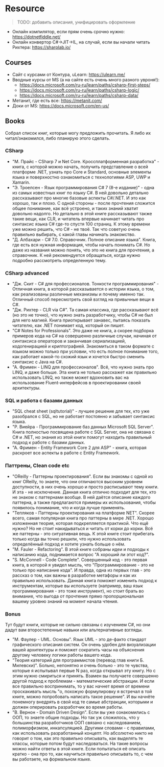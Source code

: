 # Resource
> TODO: добавить описания, унифицировать оформление

- Онлайн компилятор, если прям очень срочно нужно: https://dotnetfiddle.net/
- Онлайн конвертор C#->JIT->IL, на случай, если вы начали читать Рихтера: https://sharplab.io/

## Courses

- Сайт с курсами от Контура, uLearn: https://ulearn.me/
- Вводные курсы от MS (а на сайте есть очень много разного увроня!):
  - https://docs.microsoft.com/ru-ru/learn/paths/csharp-first-steps/
  - https://docs.microsoft.com/ru-ru/learn/paths/csharp-logic/
  - https://docs.microsoft.com/ru-ru/learn/paths/csharp-data/
- Метанит, где есть все: https://metanit.com/
- Доки от MS: https://docs.microsoft.com/en-us/

## Books

Собрал список книг, которые могу предложить прочитать. Я либо их читал/знакомился, либо планирую этого сделать.

### CSharp

- "М. Прайс - CSharp 7 и Net Core. Кроссплатформенная разработка" - книга, с которой можно начать, получить представление о всей платформе .NET, узнать про Core и Standard, основные элементы языка и поверхностно ознакомиться с технологиями ASP, UWP и Xamarin.
- "Э. Троелсен - Язык программирования C# 7 (8-е издание)" - одна из самых известных книг по языку C#. В ней довольно детально рассказывают про многие базовые аспекты C#/.NET. И это как хорошо, так и плохо. С одной стороны - после прочтения сложится общее понимание, как всё устроено, и таких знаний хватит довольно надолго. Но детально в этой книге рассказывают также такие вещи, как CLR, и читатель впервые начинает читать про синтаксис языка C# где-то спустя 100 страниц. К этому времени уже можно решить, что C# - не твоё. Так что советую очень правильно выбирать, с какой главы начинать знакомство.
- "Д. Албахари - C# 7.0. Справочник. Полное описание языка". Книга, где есть вся нужная информация, чтобы начать понимать C#. Но даже из названия можно понять, что это не книга для прочтения, а справочник. К ней рекомендуется обращаться, когда нужно подробно рассмотреть определенную тему.

### CSharp advanced

- "Дж. Скит - C# для профессионалов. Тонкости программирования" - Отличная книга, в которой рассказывается о истории языка, о том, как реализованы различные механизмы и почему именно так. Отличный способ пересмотреть свой взгляд на привычные вещи в C#.
- "Дж. Рихтер - CLR via C#". Та самая классика, где рассказывают всё (но это не точно), что нужно знать разработчику, чтобы C# не был для него магией. Книга приоткрывает занавес, пытаясь показать читателю, как .NET понимает код, который он пишет. 
- "C# Notes for Professionals". Это даже не книга, а скорее подборка примеров кода на C# на совершенно различные случаи, начиная от синтаксиса операторов и заканчивая сериализацией, кодогенирацией и криптографией. Знакомиться в таком формате с языком можно только при условии, что есть полное понимание того, как работает какой-то схожий язык и хочется быстро сменить синтаксис с Java на C#.
- "А. Фримен - LINQ для профессионалов". Всё, что нужно знать про LINQ, и даже больше. Эта книга не только расскажет как правильно использовать LINQ, но также может вдохновить вас на использование Fluent-интерфейсов в проектировании своей архитектуры.

### SQL и работа с базами данных

- "SQL cheat sheet (sqltutorial)" - лучшее решение для тех, кто уже разобрался с SQL, но не работает постоянно и забывает синтаксис языка.
- "Р. Виейра - Программирование баз данных Microsoft SQL Server". Книга полностью посвящена работе с SQL Server, она не связана с C# и .NET, но знания из этой книги помогут находить правильный подход к работе с базами данных.
- "А. Фримен - Entity Framework Core 2 для ASP" - книга, которая раскроет все аспекты в работе с Entity Framework.

### Паттрены, Clean code etc

- "OReilly - Паттерны проектирования". Если вы знакомы с одной из книг OReilly, то знаете, что они отличаются высоким уровнем доступности, в них очень хорошо и просто расписывают тему книги. И эта - не исключение. Данная книга отлично подходит для тех, кто не знаком с паттернами вообще. В ней даётся описание каждого паттерна, а также предлагаются примеры их использования, чтобы появилось понимание, что и когда лучше применять.
- "Тепляков - Паттерны проектирования на платформе NET". Скорее всего, самая популярная книга про паттерны в мире .NET. Хорошо изложенная теория, которая подкрепляется практикой. Что ещё нужно? Но не стоит накидываться и читать от корки до корки. Всё же паттерны - это ситуативная вещь. К этой книге стоит прибегать только когда вы точно решили, что нужно использовать определённый подход и хотите узнать больше о нём.
- "M. Fauler - Refactoring". В этой книге собраны идеи и подходы к написанию кода, поднимается вопрос "А хороший ли этот код?".
- "S. McConnell - Code Complete". Совершенный код - это первая книга, в которой я увидел мысль, что "Программирование - это не только про написание кода". И правда, одна из первых глав - это рассказ о том, как важны в разработке метафоры и как их правильно использовать. Данная книга поможет изменить подход к инструментам, которые вы используете (например, ваш язык программирования - это тоже инструмент), но стоит брать во внимание, что выгода от прочтения прямо пропорциональная вашему уровню знаний на момент начала чтения.

### Bonus

Тут будут книги, которые не сильно связаны с изучением C#, но они дадут вам второстепенные навыки или альтернативные взгляды.

- "М. Фаулер - UML. Основы". Язык UML - это де-факто стандарт графического описания систем. Он очень удобен для визуализации вашей архитектуры и поможет сократить часы на объяснения другому человеку логики работы вашего кода.
- "Теория категорий для программистов (перевод глав книги Б. Милевски)". Больно, непонятно и очень больно - это те чувства, которые я испытывал первые N раз, когда открывал эту книгу. Но с этим нужно смириться и принять. Взамен вы получаете совершенно другой подход к проблемам - математические абстракции. И если все правильно воспринимать, то у вас начнет время от времени проскакивать мысль "о, похожую формулировку я встречал в той книге, можно попробовать написать такое решение". И вы начнёте понемногу внедрять в свой код те самые абстракции, которыми и должен оперировать разработчик во время работы. 
- "В. Вернон - Domain Driven Design". Если вы уже ознакомились с ООП, то знаете общие подходы. Но так уж сложилось, что у большинства разработчиков ООП связано с наследованием, полиморфизмом, инкапсуляцией. Другими словами - с правилами, как использовать разработанный концепт. Но абсолютно никто не говорит о том, как это правильно описывать, как выделять те классы, которые потом будут наследоваться. На такие вопросы можно найти ответы в этой книге. Если попытаться её описать кратко - она про то, как научиться правильно описывать то, с чем вы работаете, на формальном языке.

<!-- То, что я не включил:
- Dependency Injection. Книжка хай-левела. Она не сколько о шарпах, больше о проектировании и подобном. Я ее сам еще не читал, но на нее очень хорошие рецензии. Читать уже после Рихтера, разве что.
- A. Davies - Async in CSharp 5.0 - В этой книге описывают важные аспекты новой фичи (асинхронности) в шарпе. Читать есть смысл когда уже будут знания общие и нужно будет именно с асинхронностью познакомится.
- The Task-based Asynchronous Pattern - полное погружение в асинхронщину.
- under-the-hood-of-net-memory-management - все про память в C#.
- Боуэн, Крейн, Резник - Основы Windows Communication Foundation для .NET Framework 3.5
- Мак-Дональд Мэтью - Windows Presentation Foundation в .NET 4
- Петцольд Ч. - Windows Presentation Foundation (WPF)
- ASP.NET Core MVC 2, Фримен
- NET-Microservices-Architecture-for-Containerized-NET-Applications-(Microsoft-eBook)
- Architecting Modern Web Applications with ASP.NET Core and Azure
- Скот Чакон - Pro Git
- Фаулер - Архитектура корпоративных программных приложений
- Крис Смит - Программирование_на_FSharp
-->